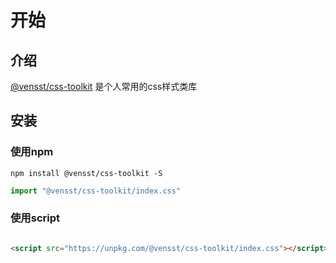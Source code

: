 # 开始

## 介绍

[@vensst/css-toolkit](https://github.com/vensst/css-toolkit) 是个人常用的css样式类库

## 安装

### 使用npm

```shell
npm install @vensst/css-toolkit -S
```

```js
import "@vensst/css-toolkit/index.css"

```

### 使用script

```html

<script src="https://unpkg.com/@vensst/css-toolkit/index.css"></script>
```
